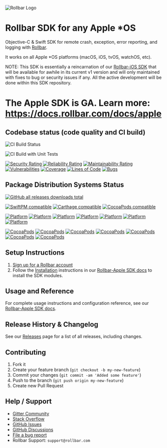 ![Rollbar Logo](https://github.com/rollbar/rollbar-apple/blob/master/rollbar-logo.png)

# Rollbar SDK for any Apple *OS

Objective-C & Swift SDK for remote crash, exception, error reporting, and logging with [Rollbar](https://rollbar.com). 

It works on all Apple *OS platforms (macOS, iOS, tvOS, watchOS, etc).

NOTE:
This SDK is essentially a reincarnation of our [Rollbar-iOS SDK](https://github.com/rollbar/rollbar-ios) that will be available for awhile in its current v1 version 
and will only maintained with fixes to bug or security issues if any.
All the active development will be done within this SDK repository.

# The Apple SDK is GA. Learn more: https://docs.rollbar.com/docs/apple

## Codebase status (code quality and CI build)

![CI Build Status](https://github.com/rollbar/rollbar-apple/workflows/Swift/badge.svg)

![CI Build with Unit Tests](https://github.com/rollbar/rollbar-apple/workflows/CI%20Build%20with%20Unit%20Tests/badge.svg)

<!--
[![Quality Gate Status](https://sonarcloud.io/api/project_badges/measure?project=rollbar-apple&metric=alert_status)](https://sonarcloud.io/dashboard?id=rollbar-apple)
-->
[![Security Rating](https://sonarcloud.io/api/project_badges/measure?project=rollbar-apple&metric=security_rating)](https://sonarcloud.io/dashboard?id=rollbar-apple)
[![Reliability Rating](https://sonarcloud.io/api/project_badges/measure?project=rollbar-apple&metric=reliability_rating)](https://sonarcloud.io/dashboard?id=rollbar-apple)
[![Maintainability Rating](https://sonarcloud.io/api/project_badges/measure?project=rollbar-apple&metric=sqale_rating)](https://sonarcloud.io/dashboard?id=rollbar-apple)
[![Vulnerabilities](https://sonarcloud.io/api/project_badges/measure?project=rollbar-apple&metric=vulnerabilities)](https://sonarcloud.io/dashboard?id=rollbar-apple)
[![Coverage](https://sonarcloud.io/api/project_badges/measure?project=rollbar-apple&metric=coverage)](https://sonarcloud.io/dashboard?id=rollbar-apple)
[![Lines of Code](https://sonarcloud.io/api/project_badges/measure?project=rollbar-apple&metric=ncloc)](https://sonarcloud.io/dashboard?id=rollbar-apple)
[![Bugs](https://sonarcloud.io/api/project_badges/measure?project=rollbar-apple&metric=bugs)](https://sonarcloud.io/dashboard?id=rollbar-apple)


## Package Distribution Systems Status

[![GitHub all releases downloads total](https://img.shields.io/github/downloads/rollbar/rollbar-apple/total?logo=GitHub)]()

[![SwiftPM compatible](https://img.shields.io/badge/SwiftPM-compatible-brightgreen.svg)](https://swift.org/package-manager)
[![Carthage compatible](https://img.shields.io/badge/Carthage-compatible-brightgreen.svg)](https://github.com/Carthage/Carthage)
[![CocoaPods compatible](https://img.shields.io/badge/CocoaPods-compatible-brightgreen.svg)](https://cocoapods.org/)

<!--
[//]: # [![CocoaPods Compatible](https://img.shields.io/cocoapods/v/Rollbar.svg)](https://img.shields.io/cocoapods/v/Rollbar.svg)
-->

[![Platform](https://img.shields.io/cocoapods/p/RollbarNotifier.svg?label=RollbarNotifier)](https://docs.rollbar.com/docs/apple)
[![Platform](https://img.shields.io/cocoapods/p/RollbarDeploys.svg?label=RollbarDeploys)](https://docs.rollbar.com/docs/apple)
[![Platform](https://img.shields.io/cocoapods/p/RollbarCommon.svg?label=RollbarCommon)](https://docs.rollbar.com/docs/apple)
[![Platform](https://img.shields.io/cocoapods/p/RollbarAUL.svg?label=RollbarAUL)](https://docs.rollbar.com/docs/apple)
[![Platform](https://img.shields.io/cocoapods/p/RollbarSwift.svg?label=RollbarSwift)](https://docs.rollbar.com/docs/apple)
[![Platform](https://img.shields.io/cocoapods/p/RollbarPLCrashReporter.svg?label=RollbarPLCrashReporter)](https://docs.rollbar.com/docs/apple)
[![Platform](https://img.shields.io/cocoapods/p/RollbarKSCrash.svg?label=RollbarKSCrash)](https://docs.rollbar.com/docs/apple)

[![CocoaPods](https://img.shields.io/cocoapods/v/RollbarNotifier?label=RollbarNotifier)](https://cocoapods.org/pods/RollbarNotifier)
[![CocoaPods](https://img.shields.io/cocoapods/v/RollbarDeploys?label=RollbarDeploys)](https://cocoapods.org/pods/RollbarDeploys)
[![CocoaPods](https://img.shields.io/cocoapods/v/RollbarCommon?label=RollbarCommon)](https://cocoapods.org/pods/RollbarCommon)
[![CocoaPods](https://img.shields.io/cocoapods/v/RollbarAUL?label=RollbarAUL)](https://cocoapods.org/pods/RollbarAUL)
[![CocoaPods](https://img.shields.io/cocoapods/v/RollbarSwift?label=RollbarSwift)](https://cocoapods.org/pods/RollbarSwift)
[![CocoaPods](https://img.shields.io/cocoapods/v/RollbarPLCrashReporter?label=RollbarPLCrashReporter)](https://cocoapods.org/pods/RollbarPLCrashReporter)
[![CocoaPods](https://img.shields.io/cocoapods/v/RollbarKSCrash?label=RollbarKSCrash)](https://cocoapods.org/pods/RollbarKSCrash)


## Setup Instructions

1. [Sign up for a Rollbar account](https://rollbar.com/signup)
2. Follow the [Installation](https://docs.rollbar.com/docs/apple#section-installation) instructions in our [Rollbar-Apple SDK docs](https://docs.rollbar.com/docs/apple) to install the SDK modules.

## Usage and Reference

For complete usage instructions and configuration reference, see our [Rollbar-Apple SDK docs](https://docs.rollbar.com/docs/apple).
  
## Release History & Changelog

See our [Releases](https://github.com/rollbar/rollbar-apple/releases) page for a list of all releases, including changes.

## Contributing

1. Fork it
2. Create your feature branch (`git checkout -b my-new-feature`)
3. Commit your changes (`git commit -am 'Added some feature'`)
4. Push to the branch (`git push origin my-new-feature`)
5. Create new Pull Request

## Help / Support

- [Gitter Community](https://gitter.im/rollbar/SDK-Apple)
- [Stack Overflow](https://stackoverflow.com/questions/tagged/rollbar)
- [GitHub Issues](https://github.com/rollbar/rollbar-apple/issues)
- [GitHub Discussions](https://github.com/rollbar/rollbar-apple/discussions)
- [File a bug report](https://github.com/rollbar/rollbar-apple/issues/new)
- Rollbar Support: `support@rollbar.com`